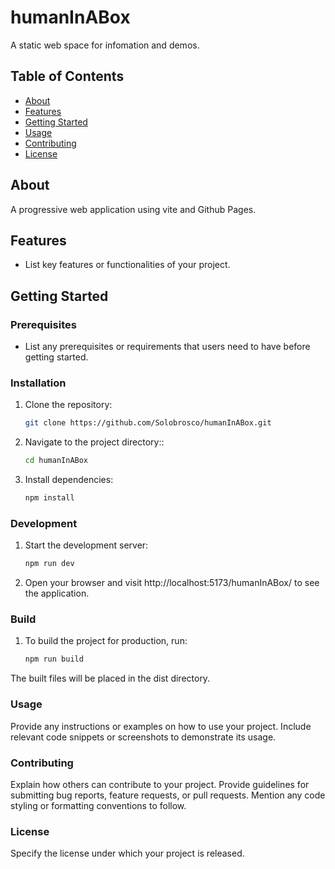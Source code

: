# humanInABox

A static web space for infomation and demos.

## Table of Contents

- [About](#about)
- [Features](#features)
- [Getting Started](#getting-started)
- [Usage](#usage)
- [Contributing](#contributing)
- [License](#license)

## About

A progressive web application using vite and Github Pages.

## Features

- List key features or functionalities of your project.

## Getting Started

### Prerequisites

- List any prerequisites or requirements that users need to have before getting started.

### Installation

1. Clone the repository:

   ```bash
   git clone https://github.com/Solobrosco/humanInABox.git

2. Navigate to the project directory::

   ```bash
   cd humanInABox

3. Install dependencies:

   ```bash
   npm install

### Development

1. Start the development server:

   ```bash
   npm run dev

2. Open your browser and visit http://localhost:5173/humanInABox/ to see the application.

### Build

1. To build the project for production, run:

   ```bash
   npm run build

The built files will be placed in the dist directory.

### Usage

Provide any instructions or examples on how to use your project. Include relevant code snippets or screenshots to demonstrate its usage.

### Contributing

Explain how others can contribute to your project. Provide guidelines for submitting bug reports, feature requests, or pull requests. Mention any code styling or formatting conventions to follow.

### License

Specify the license under which your project is released.

<!-- template from chatGPT -->
